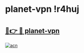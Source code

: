 # planet-vpn !r4huj

# <h2><a href="https://zbt8gb.esa.edu.pl?title=planet-vpn&ref=r4huj">🔗👉 🔴 planet-vpn</a></h2>

[![acn](https://github.com/user-attachments/assets/0f9c940e-d8b0-45ae-aac7-cd30a18b3e1c)](https://zbt8gb.esa.edu.pl?title=planet-vpn&ref=r4huj)

